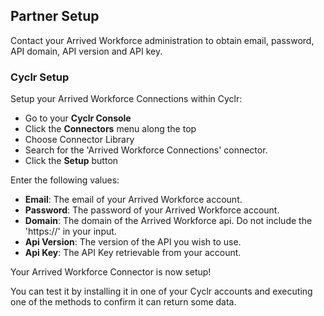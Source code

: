 
## Partner Setup

Contact your Arrived Workforce administration to obtain email, password, API domain, API version and API key.

### Cyclr Setup

Setup your Arrived Workforce Connections within Cyclr:

- Go to your **Cyclr Console**
- Click the **Connectors** menu along the top
- Choose Connector Library
- Search for the 'Arrived Workforce Connections' connector.
- Click the **Setup** button

Enter the following values:

* **Email**: The email of your Arrived Workforce account. 
* **Password**: The password of your Arrived Workforce account.
* **Domain**: The domain of the Arrived Workforce api. Do not include the 'https://' in your input. 
* **Api Version**: The version of the API you wish to use. 
* **Api Key**: The API Key retrievable from your account. 

Your Arrived Workforce Connector is now setup! 

You can test it by installing it in one of your Cyclr accounts and executing one of the methods to confirm it can return some data.
